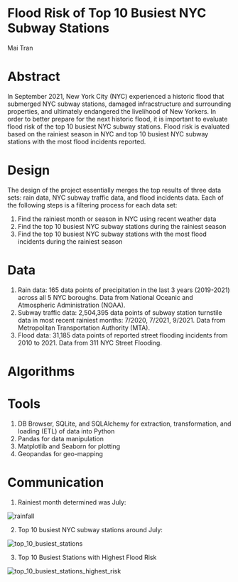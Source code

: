 # Flood Risk of Top 10 Busiest NYC Subway Stations
Mai Tran

# Abstract
In September 2021, New York City (NYC) experienced a historic flood that submerged NYC subway stations, damaged infracstructure and surrounding properties, and ultimately endangered the livelihood of New Yorkers. In order to better prepare for the next historic flood, it is important to evaluate flood risk of the top 10 busiest NYC subway stations. Flood risk is evaluated based on the rainiest season in NYC and top 10 busiest NYC subway stations with the most flood incidents reported.

# Design
The design of the project essentially merges the top results of three data sets: rain data, NYC subway traffic data, and flood incidents data. Each of the following steps is a filtering process for each data set: 
  1) Find the rainiest month or season in NYC using recent weather data
  2) Find the top 10 busiest NYC subway stations during the rainiest season
  3) Find the top 10 busiest NYC subway stations with the most flood incidents during the rainiest season

# Data
1) Rain data: 165 data points of precipitation in the last 3 years (2019-2021) across all 5 NYC boroughs. Data from National Oceanic and Atmospheric Administration (NOAA). 
2) Subway traffic data: 2,504,395 data points of subway station turnstile data in most recent rainiest months: 7/2020, 7/2021, 9/2021. Data from Metropolitan Transportation Authority (MTA). 
3) Flood data: 31,185 data points of reported street flooding incidents from 2010 to 2021. Data from 311 NYC Street Flooding. 

# Algorithms


# Tools
1) DB Browser, SQLite, and SQLAlchemy for extraction, transformation, and loading (ETL) of data into Python
2) Pandas for data manipulation
3) Matplotlib and Seaborn for plotting
4) Geopandas for geo-mapping

# Communication
1) Rainiest month determined was July:

![rainfall](https://user-images.githubusercontent.com/67651332/149432879-511882c4-1c4d-472c-9603-13adf3a7fa3a.png)

2) Top 10 busiest NYC subway stations around July:

![top_10_busiest_stations](https://user-images.githubusercontent.com/67651332/149432906-478b4b42-9ff7-4540-a23d-b2a83c9521a0.png)

3) Top 10 Busiest Stations with Highest Flood Risk

![top_10_busiest_stations_highest_risk](https://user-images.githubusercontent.com/67651332/149434621-8dd1bd0e-e58a-4043-8e10-473ec856d3be.png)

